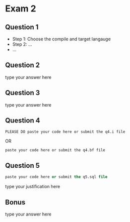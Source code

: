 # Exam 2

## Question 1

+ Step 1: Choose the compile and target langauge
+ Step 2: ...
+ ...

## Question 2

type your answer here

## Question 3

type your answer here

## Question 4

```intercal
PLEASE DO paste your code here or submit the q4.i file
```

OR

```befunge
paste your code here or submit the q4.bf file
```

## Question 5

```sql
paste your code here or submit the q5.sql file
```

type your justification here

## Bonus

type your answer here
